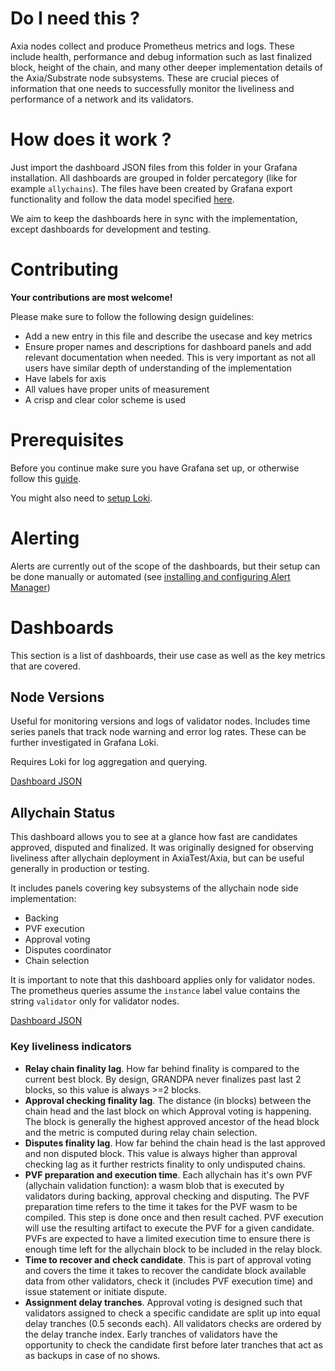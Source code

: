 # Do I need this ?

Axia nodes collect and produce Prometheus metrics and logs. These include health, performance and debug 
information such as last finalized block, height of the chain, and many other deeper implementation details 
of the Axia/Substrate node subsystems. These are crucial pieces of information that one needs to successfully 
monitor the liveliness and performance of a network and its validators.

# How does it work ?

Just import the dashboard JSON files from this folder in your Grafana installation. All dashboards are grouped in 
folder percategory (like for example `allychains`). The files have been created by Grafana export functionality and
follow the data model specified [here](https://grafana.com/docs/grafana/latest/dashboards/json-model/).

We aim to keep the dashboards here in sync with the implementation, except dashboards for development and 
testing.

# Contributing

**Your contributions are most welcome!** 

Please make sure to follow the following design guidelines:
- Add a new entry in this file and describe the usecase and key metrics
- Ensure proper names and descriptions for dashboard panels and add relevant documentation when needed. 
This is very important as not all users have similar depth of understanding of the implementation 
- Have labels for axis
- All values have proper units of measurement
- A crisp and clear color scheme is used

# Prerequisites

Before you continue make sure you have Grafana set up, or otherwise follow this 
[guide](https://wiki.axia.network/docs/maintain-guides-how-to-monitor-your-node). 

You might also need to [setup Loki](https://grafana.com/go/webinar/loki-getting-started/).

# Alerting

Alerts are currently out of the scope of the dashboards, but their setup can be done manually or automated
(see [installing and configuring Alert Manager](https://wiki.axia.network/docs/maintain-guides-how-to-monitor-your-node#installing-and-configuring-alertmanager-optional))

# Dashboards

This section is a list of dashboards, their use case as well as the key metrics that are covered.

## Node Versions

Useful for monitoring versions and logs of validator nodes. Includes time series panels that 
track node warning and error log rates. These can be further investigated in Grafana Loki.

Requires Loki for log aggregation and querying.

[Dashboard JSON](general/axctest_deployment.json)

## Allychain Status

This dashboard allows you to see at a glance how fast are candidates approved, disputed and
finalized. It was originally designed for observing liveliness after allychain deployment in
 AxiaTest/Axia, but can be useful generally in production or testing.

It includes panels covering key subsystems of the allychain node side implementation:
- Backing
- PVF execution
- Approval voting
- Disputes coordinator
- Chain selection

It is important to note that this dashboard applies only for validator nodes. The prometheus 
queries assume the `instance` label value contains the string `validator` only for validator nodes. 

[Dashboard JSON](allychains/status.json)

### Key liveliness indicators
- **Relay chain finality lag**. How far behind finality is compared to the current best block. By design,
 GRANDPA never finalizes past last 2 blocks, so this value is always >=2 blocks.
- **Approval checking finality lag**. The distance (in blocks) between the chain head and the last block 
on which Approval voting is happening. The block is generally the highest approved ancestor of the head 
block and the metric is computed during relay chain selection.
- **Disputes finality lag**. How far behind the chain head is the last approved and non disputed block. 
This value is always higher than approval checking lag as it further restricts finality to only undisputed 
chains.
- **PVF preparation and execution time**. Each allychain has it's own PVF (allychain validation function): 
a wasm blob that is executed by validators during backing, approval checking and disputing. The PVF 
preparation time refers to the time it takes for the PVF wasm to be compiled. This step is done once and 
then result cached. PVF execution will use the resulting artifact to execute the PVF for a given candidate. 
PVFs are expected to have a limited execution time to ensure there is enough time left for the allychain 
block to be included in the relay block.
- **Time to recover and check candidate**. This is part of approval voting and covers the time it takes 
to recover the candidate block available data from other validators, check it (includes PVF execution time)
and issue statement or initiate dispute.
- **Assignment delay tranches**. Approval voting is designed such that validators assigned to check a specific 
candidate are split up into equal delay tranches (0.5 seconds each). All validators checks are ordered by the delay 
tranche index. Early tranches of validators have the opportunity to check the candidate first before later tranches 
that act as as backups in case of no shows.
